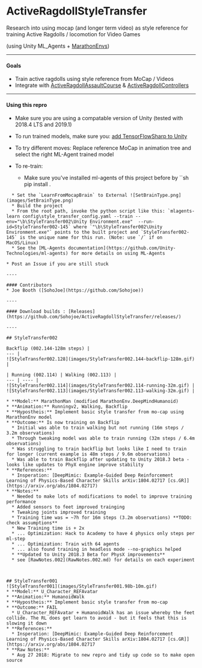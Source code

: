 # ActiveRagdollStyleTransfer
Research into using mocap (and longer term video) as style reference for training Active Ragdolls / locomotion for Video Games

(using Unity ML_Agents + [MarathonEnvs](https://github.com/Unity-Technologies/marathon-envs))

----

#### Goals
* Train active ragdolls using style reference from MoCap / Videos
* Integrate with [ActiveRagdollAssaultCourse](https://github.com/Sohojoe/ActiveRagdollAssaultCourse) & [ActiveRagdollControllers](https://github.com/Sohojoe/ActiveRagdollControllers) 

----

#### Using this repro
* Make sure you are using a compatable version of Unity (tested with 2018.4 LTS and 2019.1)
* To run trained models, make sure you: [add TensorFlowSharp to Unity](https://github.com/Unity-Technologies/ml-agents/blob/master/docs/Using-TensorFlow-Sharp-in-Unity.md) 
* To try different moves: Replace reference MoCap in animation tree and select the right ML-Agent trained model
* To re-train:

  * Make sure you've installed ml-agents of this project before by
``sh
pip install .
```
  * Set the `LearnFromMocapBrain` to External ![SetBrainType.png](images/SetBrainType.png)
  * Build the project
  * From the root path, invoke the python script like this: `mlagents-learn config\style_transfer_config.yaml --train --env="\b\StyleTransfer002\Unity Environment.exe"  --run-id=StyleTransfer002-145` where `"\b\StyleTransfer002\Unity Environment.exe"` points to the built project and `StyleTransfer002-145` is the unique name for this run. (Note: use `/` if on MacOS/Linux)
  * See the [ML-Agents documentation](https://github.com/Unity-Technologies/ml-agents) for more details on using ML-Agents

* Post an Issue if you are still stuck

----

#### Contributors
* Joe Booth ([SohoJoe](https://github.com/Sohojoe))

----

#### Download builds : [Releases](https://github.com/Sohojoe/ActiveRagdollStyleTransfer/releases/)

----

## StyleTransfer002

Backflip (002.144-128m steps) |
--- | 
![StyleTransfer002.128](images/StyleTransfer002.144-backflip-128m.gif) | 

| Running (002.114) | Walking (002.113) | 
--- | ---- |
![StyleTransfer002.114](images/StyleTransfer002.114-running-32m.gif) | ![StyleTransfer002.113](images/StyleTransfer002.113-walking-32m.gif) | 

* **Model:** MarathonMan (modified MarathonEnv.DeepMindHumanoid)
* **Animation:** Runningv2, Walking, Backflip
* **Hypostheis:** Implement basic style transfer from mo-cap using MarathonEnv model
* **Outcome:** Is now training on Backflip
  * Initial was able to train walking but not running (16m steps / 3.2m observations)
  * Through tweaking model was able to train running (32m steps / 6.4m observations)
  * Was struggling to train backflip but looks like I need to train for longer (current example is 48m steps / 9.6m observations)
  * Was able to train Backflip after updating to Unity 2018.3 beta - looks like updates to PhyX engine improve stability
* **References:** 
  * Insperation: [DeepMimic: Example-Guided Deep Reinforcement Learning of Physics-Based Character Skills arXiv:1804.02717 [cs.GR]](https://arxiv.org/abs/1804.02717)
* **Notes:**
  * Needed to make lots of modifications to model to improve training performance
  * Added sensors to feet improved trainging
  * Tweaking joints improved training
  * Training time was = ~7h for 16m steps (3.2m observations) **TODO: check assumptions**
  * New Training time is + 2x
  * ... Optimization: Hack to Academy to have 4 physics only steps per ml-step
  * ... Optimization: Train with 64 agents
  * ... also found training in headless mode --no-graphics helped
  * **Updated to Unity 2018.3 Beta for PhysX improvements** 
  * see [RawNotes.002](RawNotes.002.md) for details on each experiment



## StyleTransfer001
![StyleTransfer001](images/StyleTransfer001.98b-10m.gif)
* **Model:** U_Character_REFAvatar
* **Animation:** HumanoidWalk
* **Hypostheis:** Implement basic style transfer from mo-cap
* **Outcome:** FAIL
  * U_Character_REFAvatar + HumanoidWalk has an issue whereby the feet collide. The RL does get learn to avoid - but it feels that this is slowing it down
* **References:** 
  * Insperation: [DeepMimic: Example-Guided Deep Reinforcement Learning of Physics-Based Character Skills arXiv:1804.02717 [cs.GR]](https://arxiv.org/abs/1804.02717 
* **Raw Notes:**
  * Aug 27 2018: Migrate to new repro and tidy up code so to make open source

